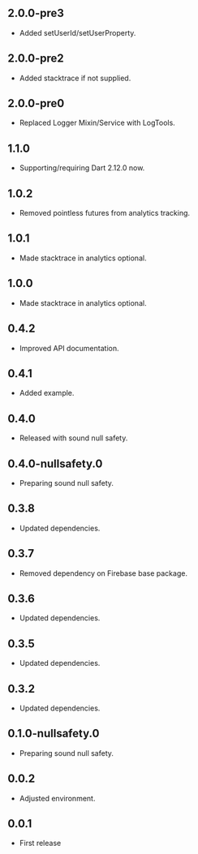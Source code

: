 ## 2.0.0-pre3

* Added setUserId/setUserProperty.

## 2.0.0-pre2

* Added stacktrace if not supplied.

## 2.0.0-pre0

* Replaced Logger Mixin/Service with LogTools.

## 1.1.0

* Supporting/requiring Dart 2.12.0 now.

## 1.0.2

* Removed pointless futures from analytics tracking.

## 1.0.1

* Made stacktrace in analytics optional. 

## 1.0.0

* Made stacktrace in analytics optional. 

## 0.4.2

* Improved API documentation.

## 0.4.1

* Added example.

## 0.4.0

* Released with sound null safety.

## 0.4.0-nullsafety.0

* Preparing sound null safety.

## 0.3.8

* Updated dependencies.

## 0.3.7

* Removed dependency on Firebase base package.

## 0.3.6

* Updated dependencies.

## 0.3.5

* Updated dependencies.

## 0.3.2

* Updated dependencies.

## 0.1.0-nullsafety.0

* Preparing sound null safety.

## 0.0.2

* Adjusted environment.

## 0.0.1

* First release
